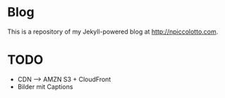 # Blog

This is a repository of my Jekyll-powered blog at http://npiccolotto.com.

# TODO

* CDN --> AMZN S3 + CloudFront
* Bilder mit Captions